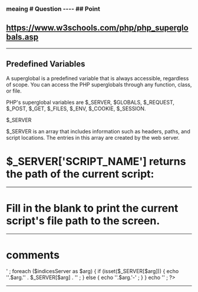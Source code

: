 ### meaing # Question ---- ## Point

## https://www.w3schools.com/php/php_superglobals.asp
---------------------------------------------------------

## Predefined Variables

A superglobal is a predefined variable that is always accessible, regardless of scope. You can access the PHP superglobals through any function, class, or file.

PHP's superglobal variables are $_SERVER, $GLOBALS, $_REQUEST, $_POST, $_GET, $_FILES, $_ENV, $_COOKIE, $_SESSION.

$_SERVER

$_SERVER is an array that includes information such as headers, paths, and script locations. The entries in this array are created by the web server.
# $_SERVER['SCRIPT_NAME'] returns the path of the current script:
<?php
    echo $_SERVER['SCRIPT_NAME'];
?>

---------------------------------------------------------
# Fill in the blank to print the current script's file path to the screen.

<?php
  $addr = $_SERVER['SCRIPT_NAME'];
  echo $addr;
?>

---------------------------------------------------------
# comments

<?php $indicesServer = array('PHP_SELF', 'argv', 'argc', 'GATEWAY_INTERFACE', 'SERVER_ADDR', 'SERVER_NAME', 'SERVER_SOFTWARE', 'SERVER_PROTOCOL', 'REQUEST_METHOD', 'REQUEST_TIME', 'REQUEST_TIME_FLOAT', 'QUERY_STRING', 'DOCUMENT_ROOT', 'HTTP_ACCEPT', 'HTTP_ACCEPT_CHARSET', 'HTTP_ACCEPT_ENCODING', 'HTTP_ACCEPT_LANGUAGE', 'HTTP_CONNECTION', 'HTTP_HOST', 'HTTP_REFERER', 'HTTP_USER_AGENT', 'HTTPS', 'REMOTE_ADDR', 'REMOTE_HOST', 'REMOTE_PORT', 'REMOTE_USER', 'REDIRECT_REMOTE_USER', 'SCRIPT_FILENAME', 'SERVER_ADMIN', 'SERVER_PORT', 'SERVER_SIGNATURE', 'PATH_TRANSLATED', 'SCRIPT_NAME', 'REQUEST_URI', 'PHP_AUTH_DIGEST', 'PHP_AUTH_USER', 'PHP_AUTH_PW', 'AUTH_TYPE', 'PATH_INFO', 'ORIG_PATH_INFO') ; echo '<table cellpadding="10">' ; foreach ($indicesServer as $arg) { if (isset($_SERVER[$arg])) { echo '<tr><td>'.$arg.'</td><td>' . $_SERVER[$arg] . '</td></tr>' ; } else { echo '<tr><td>'.$arg.'</td><td>-</td></tr>' ; } } echo '</table>' ; ?>

---------------------------------------------------------